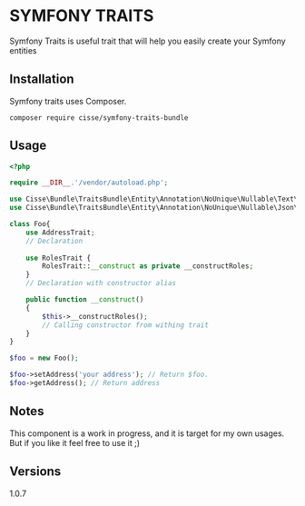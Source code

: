 SYMFONY TRAITS
===============

Symfony Traits is useful trait that will help you easily create your Symfony entities

## Installation

Symfony traits uses Composer.

```
composer require cisse/symfony-traits-bundle
```

## Usage

```php
<?php

require __DIR__.'/vendor/autoload.php';

use Cisse\Bundle\TraitsBundle\Entity\Annotation\NoUnique\Nullable\Text\AddressTrait;
use Cisse\Bundle\TraitsBundle\Entity\Annotation\NoUnique\Nullable\Json\RolesTrait;

class Foo{
    use AddressTrait;
    // Declaration
    
    use RolesTrait {
        RolesTrait::__construct as private __constructRoles;
    }
    // Declaration with constructor alias

    public function __construct()
    {
        $this->__constructRoles();
        // Calling constructor from withing trait
    }
}

$foo = new Foo();

$foo->setAddress('your address'); // Return $foo.
$foo->getAddress(); // Return address

```

## Notes

This component is a work in progress, and it is target for my own usages. But if you like it feel free to use it ;)

## Versions

1.0.7